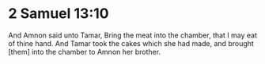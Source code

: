 # 2 Samuel 13:10

And Amnon said unto Tamar, Bring the meat into the chamber, that I may eat of thine hand. And Tamar took the cakes which she had made, and brought [them] into the chamber to Amnon her brother.